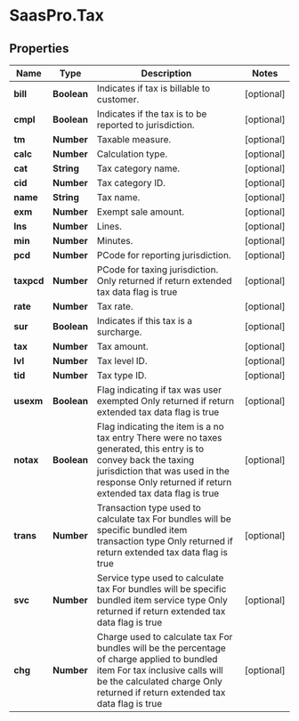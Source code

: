 # SaasPro.Tax

## Properties

Name | Type | Description | Notes
------------ | ------------- | ------------- | -------------
**bill** | **Boolean** | Indicates if tax is billable to customer. | [optional] 
**cmpl** | **Boolean** | Indicates if the tax is to be reported to jurisdiction. | [optional] 
**tm** | **Number** | Taxable measure. | [optional] 
**calc** | **Number** | Calculation type. | [optional] 
**cat** | **String** | Tax category name. | [optional] 
**cid** | **Number** | Tax category ID. | [optional] 
**name** | **String** | Tax name. | [optional] 
**exm** | **Number** | Exempt sale amount. | [optional] 
**lns** | **Number** | Lines. | [optional] 
**min** | **Number** | Minutes. | [optional] 
**pcd** | **Number** | PCode for reporting jurisdiction. | [optional] 
**taxpcd** | **Number** | PCode for taxing jurisdiction.  Only returned if return extended tax data flag is true | [optional] 
**rate** | **Number** | Tax rate. | [optional] 
**sur** | **Boolean** | Indicates if this tax is a surcharge. | [optional] 
**tax** | **Number** | Tax amount. | [optional] 
**lvl** | **Number** | Tax level ID. | [optional] 
**tid** | **Number** | Tax type ID. | [optional] 
**usexm** | **Boolean** | Flag indicating if tax was user exempted  Only returned if return extended tax data flag is true | [optional] 
**notax** | **Boolean** | Flag indicating the item is a no tax entry  There were no taxes generated, this entry is to convey back the taxing jurisdiction that was used in the response  Only returned if return extended tax data flag is true | [optional] 
**trans** | **Number** | Transaction type used to calculate tax  For bundles will be specific bundled item transaction type  Only returned if return extended tax data flag is true | [optional] 
**svc** | **Number** | Service type used to calculate tax  For bundles will be specific bundled item service type  Only returned if return extended tax data flag is true | [optional] 
**chg** | **Number** | Charge used to calculate tax  For bundles will be the percentage of charge applied to bundled item  For tax inclusive calls will be the calculated charge  Only returned if return extended tax data flag is true | [optional] 


